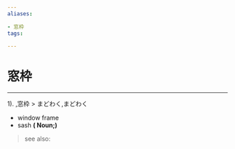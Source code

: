 ```yaml
---
aliases:
    
- 窓枠
tags:
    
---
```


# 窓枠
---
1).
,窓枠 > まどわく,まどわく

- window frame
- sash
**( Noun;)**
> see also: 
            